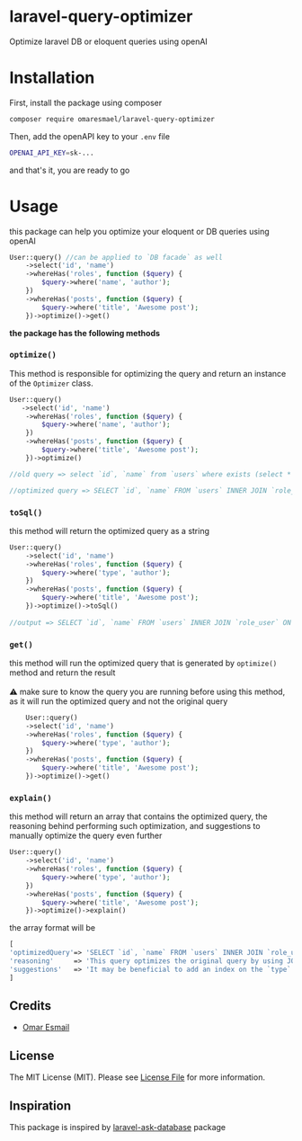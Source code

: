 # laravel-query-optimizer
Optimize laravel DB or eloquent queries using openAI

# Installation

First, install the package using composer
```bash
composer require omaresmael/laravel-query-optimizer
```

Then, add the openAPI key to your `.env` file
```bash
OPENAI_API_KEY=sk-...
```
and that's it, you are ready to go

# Usage
this package can help you optimize your eloquent or DB queries using openAI 
```php
User::query() //can be applied to `DB facade` as well
    ->select('id', 'name')
    ->whereHas('roles', function ($query) {
        $query->where('name', 'author');
    })
    ->whereHas('posts', function ($query) {
        $query->where('title', 'Awesome post');
    })->optimize()->get()
```

**the package has the following methods**

### `optimize()`
This method is responsible for optimizing the query and return an instance of the `Optimizer` class.
```php
User::query() 
   ->select('id', 'name')
    ->whereHas('roles', function ($query) {
        $query->where('name', 'author');
    })
    ->whereHas('posts', function ($query) {
        $query->where('title', 'Awesome post');
    })->optimize()

//old query => select `id`, `name` from `users` where exists (select * from `roles` inner join `role_user` on `roles`.`id` = `role_user`.`role_id` where `users`.`id` = `role_user`.`user_id` and `type` = ?) and exists (select * from `posts` where `users`.`id` = `posts`.`user_id` and `title` = ?)

//optimized query => SELECT `id`, `name` FROM `users` INNER JOIN `role_user` ON `users`.`id` = `role_user`.`user_id` INNER JOIN `roles` ON `roles`.`id` = `role_user`.`role_id` INNER JOIN `posts` ON `users`.`id` = `posts`.`user_id` WHERE `type` = ? AND `title` = ?
```

### `toSql()`
this method will return the optimized query as a string
```php
User::query()
    ->select('id', 'name')
    ->whereHas('roles', function ($query) {
        $query->where('type', 'author');
    })
    ->whereHas('posts', function ($query) {
        $query->where('title', 'Awesome post');
    })->optimize()->toSql()
    
//output => SELECT `id`, `name` FROM `users` INNER JOIN `role_user` ON `users`.`id` = `role_user`.`user_id` INNER JOIN `roles` ON `roles`.`id` = `role_user`.`role_id` INNER JOIN `posts` ON `users`.`id` = `posts`.`user_id` WHERE `type` = ? AND `title` = ?

```

### `get()`
this method will run the optimized query that is generated by `optimize()` method and return the result <br> <br>
⚠️ make sure to know the query you are running before using this method, as it will run the optimized query and not the original query
```php
    User::query()
    ->select('id', 'name')
    ->whereHas('roles', function ($query) {
        $query->where('type', 'author');
    })
    ->whereHas('posts', function ($query) {
        $query->where('title', 'Awesome post');
    })->optimize()->get()
```

### `explain()`
this method will return an array that contains the optimized query, the reasoning behind performing such optimization, and suggestions to manually optimize the query even further
```php
User::query()
    ->select('id', 'name')
    ->whereHas('roles', function ($query) {
        $query->where('type', 'author');
    })
    ->whereHas('posts', function ($query) {
        $query->where('title', 'Awesome post');
    })->optimize()->explain()
```
the array format will be
```php
[
'optimizedQuery'=> 'SELECT `id`, `name` FROM `users` INNER JOIN `role_user` ON `users`.`id` = `role_user`.`user_id` INNER JOIN `roles` ON `roles`.`id` = `role_user`.`role_id` INNER JOIN `posts` ON `users`.`id` = `posts`.`user_id` WHERE `type` = ? AND `title` = ?' // the optimized query
'reasoning'     => 'This query optimizes the original query by using JOINs to reduce the number of subqueries and improve the performance of the query. By using JOINs, the query can access the data from multiple tables in a single query, instead of having to make multiple subqueries.' //the reasoning behind performing such optimization,
'suggestions'   => 'It may be beneficial to add an index on the `type` and `title` columns to further improve the performance of the query.' //suggestions to manually optimize the query even further
]
```

## Credits

- [Omar Esmail](https://github.com/omaresmael)

## License
The MIT License (MIT). Please see [License File](LICENSE.md) for more information.

## Inspiration
This package is inspired by [laravel-ask-database](https://github.com/beyondcode/laravel-ask-database) package



